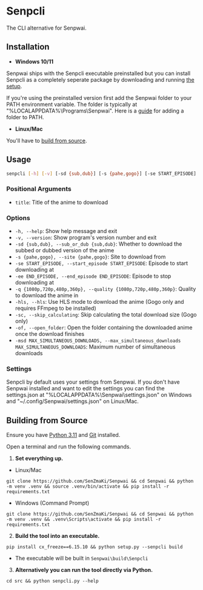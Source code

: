 # Senpcli

The CLI alternative for Senpwai.

## Installation

- **Windows 10/11**

Senpwai ships with the Senpcli executable preinstalled but you can install Senpcli as a completely seperate package by downloading and running [the setup](https://github.com/SenZmaKi/Senpwai/releases/latest/download/Senpcli-setup.exe).

If you're using the preinstalled version first add the Senpwai folder to your PATH environment variable. The folder is typically at "%LOCALAPPDATA%\Programs\Senpwai". Here is a [guide](https://www.architectryan.com/2018/03/17/add-to-the-path-on-windows-10/) for adding a folder to PATH.

- **Linux/Mac**

You'll have to [build from source](#building-from-source).

## Usage

```bash
senpcli [-h] [-v] [-sd {sub,dub}] [-s {pahe,gogo}] [-se START_EPISODE] [-ee END_EPISODE] [-q {1080p,720p,480p,360p}] [-hls] [-sc] [-msd] [-of] title
```

### Positional Arguments

- `title`: Title of the anime to download

### Options

- `-h, --help`: Show help message and exit
- `-v, --version`: Show program's version number and exit
- `-sd {sub,dub}, --sub_or_dub {sub,dub}`: Whether to download the subbed or dubbed version of the anime
- `-s {pahe,gogo}, --site {pahe,gogo}`: Site to download from
- `-se START_EPISODE, --start_episode START_EPISODE`: Episode to start downloading at
- `-ee END_EPISODE, --end_episode END_EPISODE`: Episode to stop downloading at
- `-q {1080p,720p,480p,360p}, --quality {1080p,720p,480p,360p}`: Quality to download the anime in
- `-hls, --hls`: Use HLS mode to download the anime (Gogo only and requires FFmpeg to be installed)
- `-sc, --skip_calculating`: Skip calculating the total download size (Gogo only)
- `-of, --open_folder`: Open the folder containing the downloaded anime once the download finishes
- `-msd MAX_SIMULTANEOUS_DOWNLOADS, --max_simultaneous_downloads MAX_SIMULTANEOUS_DOWNLOADS`: Maximum number of simultaneous downloads

### Settings

Senpcli by default uses your settings from Senpwai. If you don't have Senpwai installed and want to edit the settings you can find the settings.json at "%LOCALAPPDATA%\Senpwai\settings.json" on Windows and "~/.config/Senpwai/settings.json" on Linux/Mac.

## Building from Source

Ensure you have [Python 3.11](https://www.python.org/downloads/release/python-3111) and [Git](https://github.com/git-guides/install-git) installed.

Open a terminal and run the following commands.

1. **Set everything up.**

- Linux/Mac

```
git clone https://github.com/SenZmaKi/Senpwai && cd Senpwai && python -m venv .venv && source .venv/bin/activate && pip install -r requirements.txt
```

- Windows (Command Prompt)

```
git clone https://github.com/SenZmaKi/Senpwai && cd Senpwai && python -m venv .venv && .venv\Scripts\activate && pip install -r requirements.txt
```

2. **Build the tool into an executable.**

```
pip install cx_freeze==6.15.10 && python setup.py --senpcli build
```

- The executable will be built in `Senpwai\build\Senpcli`

3. **Alternatively you can run the tool directly via Python.**

```
cd src && python senpcli.py --help
```
